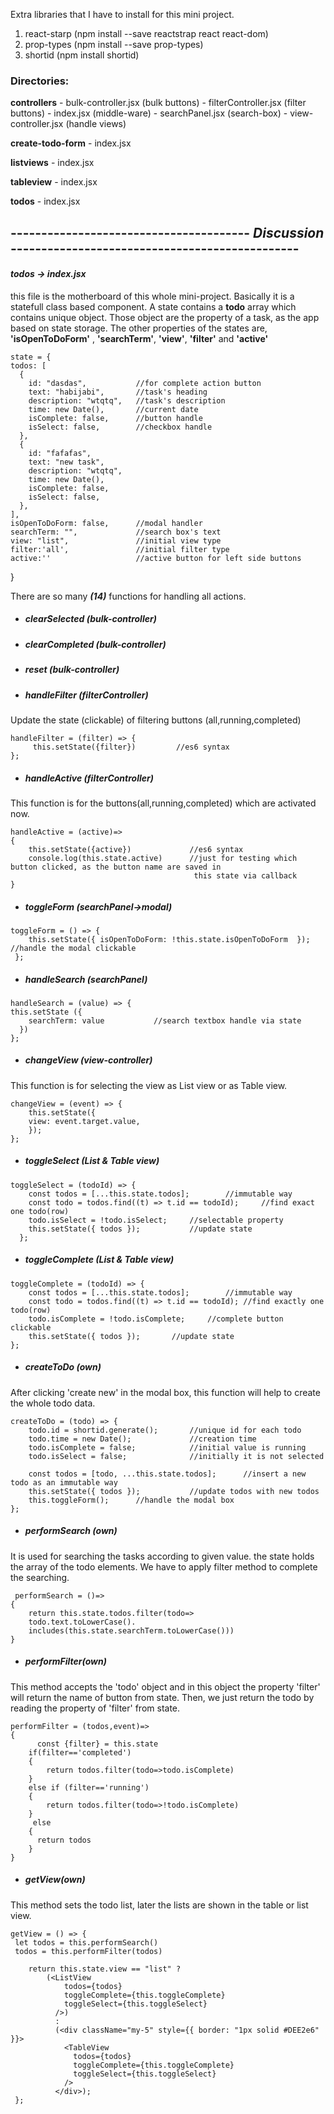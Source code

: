 Extra libraries that I have to install for this mini project.

1. react-starp (npm install --save reactstrap react react-dom)
2. prop-types  (npm install --save prop-types)
3. shortid (npm install shortid)



### Directories:  
 **controllers** 
     -  bulk-controller.jsx     (bulk buttons)
     -  filterController.jsx    (filter buttons)
     -  index.jsx           (middle-ware)
     -  searchPanel.jsx     (search-box)
     -  view-controller.jsx     (handle views)
    
  **create-todo-form**
    - index.jsx
  
  **listviews**
    - index.jsx
    
  **tableview**
    - index.jsx
    
  **todos**
    - index.jsx
    
 
 ## ---------------------------------------  ***Discussion***  -----------------------------------------------
#### ***todos -> index.jsx***
this file is the motherboard of this whole mini-project. Basically it is a statefull class based component. A state contains a **todo** array which contains unique object. Those object are the property of a task, as the app based on state storage. The other properties of the states are, **'isOpenToDoForm'** , **'searchTerm'**, **'view'**, **'filter'** and **'active'**

    
    state = {
    todos: [
      {
        id: "dasdas",           //for complete action button 
        text: "habijabi",       //task's heading
        description: "wtqtq",   //task's description
        time: new Date(),       //current date
        isComplete: false,      //button handle
        isSelect: false,        //checkbox handle
      },
      {
        id: "fafafas",
        text: "new task",
        description: "wtqtq",
        time: new Date(),
        isComplete: false,
        isSelect: false,
      },
    ],
    isOpenToDoForm: false,      //modal handler 
    searchTerm: "",             //search box's text
    view: "list",               //initial view type
    filter:'all',               //initial filter type
    active:''                   //active button for left side buttons
  }

There are so many  ***(14)***  functions for handling all actions.
  
-  ##### clearSelected      (bulk-controller)
-  ##### clearCompleted     (bulk-controller)
-  ##### reset              (bulk-controller)
  


  -  ##### handleFilter             (filterController)
Update the state (clickable) of filtering buttons (all,running,completed)
    
    handleFilter = (filter) => {
         this.setState({filter})         //es6 syntax 
    };
 
 
-  ##### handleActive       (filterController)
This function is for the buttons(all,running,completed) which are activated now.  

    handleActive = (active)=>
    {
        this.setState({active})             //es6 syntax
        console.log(this.state.active)      //just for testing which button clicked, as the button name are saved in                                            
                                             this state via callback
    }
    
  -  ##### toggleForm (searchPanel->modal)

    toggleForm = () => {
        this.setState({ isOpenToDoForm: !this.state.isOpenToDoForm  });    //handle the modal clickable
     };
  -  ##### handleSearch         (searchPanel)

    handleSearch = (value) => {
    this.setState ({
        searchTerm: value           //search textbox handle via state
      })
    };    
    
  -  ##### changeView (view-controller)
This function is for selecting the view as List view or as Table view.
        
    changeView = (event) => {
        this.setState({
        view: event.target.value,
        });
    };    
  -  ##### toggleSelect (List & Table view)
    toggleSelect = (todoId) => {
        const todos = [...this.state.todos];        //immutable way
        const todo = todos.find((t) => t.id == todoId);     //find exact one todo(row)
        todo.isSelect = !todo.isSelect;     //selectable property
        this.setState({ todos });           //update state
      };

  -  ##### toggleComplete   (List & Table view)
         
    toggleComplete = (todoId) => {
        const todos = [...this.state.todos];        //immutable way
        const todo = todos.find((t) => t.id == todoId); //find exactly one todo(row)
        todo.isComplete = !todo.isComplete;     //complete button clickable
        this.setState({ todos });       //update state
    };
            


  -  ##### createToDo   (own)
After clicking 'create new' in the modal box, this function will help to create the whole todo data.

    createToDo = (todo) => {
        todo.id = shortid.generate();       //unique id for each todo
        todo.time = new Date();             //creation time
        todo.isComplete = false;            //initial value is running
        todo.isSelect = false;              //initially it is not selected
    
        const todos = [todo, ...this.state.todos];      //insert a new todo as an immutable way 
        this.setState({ todos });           //update todos with new todos
        this.toggleForm();      //handle the modal box
    };






-  ##### performSearch  (own)
It is used for searching the tasks according to given value. the state holds the array of the todo elements. We have to apply filter method to complete the searching. 
        
     performSearch = ()=>
    {
        return this.state.todos.filter(todo=>
        todo.text.toLowerCase().
        includes(this.state.searchTerm.toLowerCase()))
    }
-  ##### performFilter(own)
This method accepts the 'todo' object and in this object the property 'filter' will return the name of button from state. Then, we just return the todo by reading the property of 'filter' from state.

    performFilter = (todos,event)=>
    {
          const {filter} = this.state
        if(filter=='completed')
        {
            return todos.filter(todo=>todo.isComplete)
        }
        else if (filter=='running')
        {
            return todos.filter(todo=>!todo.isComplete)
        }
         else
        {
          return todos
        }
    }
-  ##### getView(own)
This method sets the todo list, later the lists are shown in the table or list view.

    getView = () => {
     let todos = this.performSearch()
     todos = this.performFilter(todos)
     
        return this.state.view == "list" ? 
            (<ListView
                todos={todos}
                toggleComplete={this.toggleComplete}
                toggleSelect={this.toggleSelect}
              />)
              : 
              (<div className="my-5" style={{ border: "1px solid #DEE2e6" }}>
                <TableView
                  todos={todos}
                  toggleComplete={this.toggleComplete}
                  toggleSelect={this.toggleSelect}
                />
              </div>);
     };
